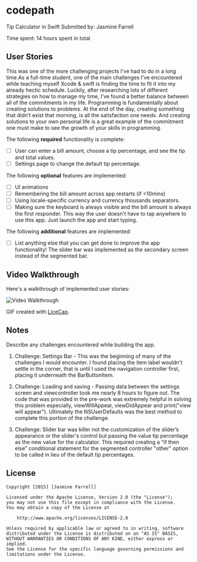 # codepath
Tip Calculator in Swift
Submitted by: Jasmine Farrell

Time spent: 14 hours spent in total

## User Stories

This was one of the more challenging projects I've had to do in a long time.As a full-time student, one of the main challenges
I’ve encountered while teaching myself Xcode & swift is finding the time to fit it into my already hectic schedule. 
Luckily, after researching lots of different strategies on how to manage my time,
I’ve found a better balance between all of the commitments in my life. 
Programming is fundamentally about creating  solutions to problems. At the end of the day, creating something that didn’t exist that morning, is all the satisfaction one needs. 
And creating solutions to your own personal life is a great example of the commitment one must make to see the growth of your skills in programming. 

The following **required** functionality is complete:

* [ ] User can enter a bill amount, choose a tip percentage, and see the tip and total values.
* [ ] Settings page to change the default tip percentage.

The following **optional** features are implemented:
* [ ] UI animations
* [ ] Remembering the bill amount across app restarts (if <10mins)
* [ ] Using locale-specific currency and currency thousands separators.
* [ ] Making sure the keyboard is always visible and the bill amount is always the first responder. This way the user doesn't have to tap anywhere to use this app. Just launch the app and start typing.

The following **additional** features are implemented:

- [ ] List anything else that you can get done to improve the app functionality!
The slider bar was implemented as the secondary screen instead of the segmented bar.

## Video Walkthrough 

Here's a walkthrough of implemented user stories:

<img src='http:///Users/jasminefarrell/Desktop/tipCal2.0.gif' title='Video Walkthrough' width='' alt='Video Walkthrough' />

GIF created with [LiceCap](http://www.cockos.com/licecap/).

## Notes

Describe any challenges encountered while building the app.

1. Challenge: Settings Bar - This was the beginning of many of the challenges I would encounter. I found placing the 
item label wouldn't settle in the corner, that is until I used the navigation controller first, placing it underneath the BarButtonItem. 

2. Challenge: Loading and saving - Passing data between the settings screen and viewcontroller took me nearly 
8 hours to figure out. The code that was provided in the pre-work was extremely helpful in solving this problem especially,
viewWillAppear, viewDidAppear and  print("view will appear"). Ultimately the NSUserDefaults was the best method to complete this
portion of the challenge. 

3. Challenge: Slider bar was killer not the customization of the slider’s appearance or the slider's control but passing the value
tip percentage as the new value for the calculator. This required creating a “if then else” conditional statement for the segmented controller "other" option 
to be called in lieu of the default tip percentages.

## License

    Copyright [2015] [Jasmine Farrell]

    Licensed under the Apache License, Version 2.0 (the "License");
    you may not use this file except in compliance with the License.
    You may obtain a copy of the License at

        http://www.apache.org/licenses/LICENSE-2.0

    Unless required by applicable law or agreed to in writing, software
    distributed under the License is distributed on an "AS IS" BASIS,
    WITHOUT WARRANTIES OR CONDITIONS OF ANY KIND, either express or implied.
    See the License for the specific language governing permissions and
    limitations under the License.
